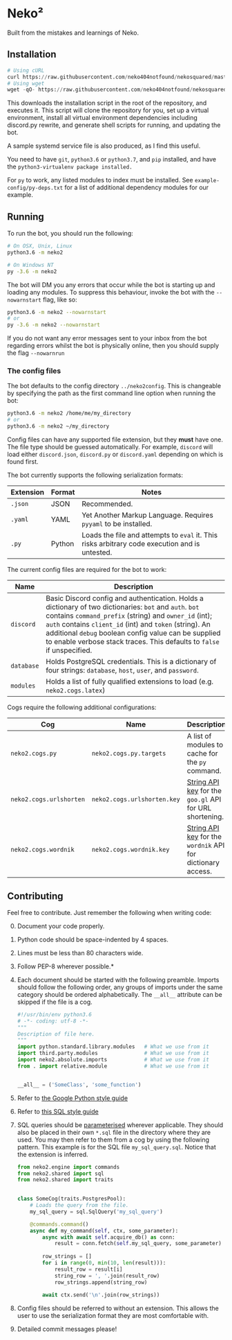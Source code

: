 # Neko²

Built from the mistakes and learnings of Neko.

## Installation

```python
# Using cURL
curl https://raw.githubusercontent.com/neko404notfound/nekosquared/master/install.py | python3.6
# Using wget
wget -qO- https://raw.githubusercontent.com/neko404notfound/nekosquared/master/install.py | python3.6
```

This downloads the installation script in the root of the repository, and
executes it. This script will clone the repository for you, set up a virtual
environment, install all virtual environment dependencies including discord.py
rewrite, and generate shell scripts for running, and updating the bot.

A sample systemd service file is also produced, as I find this useful.

You need to have `git`, `python3.6` or `python3.7`, and `pip` installed,
and have the `python3-virtualenv package installed.`

For `py` to work, any listed modules to index must be installed. See 
`example-config/py-deps.txt` for a list of additional dependency modules
for our example.

## Running

To run the bot, you should run the following:

```bash
# On OSX, Unix, Linux
python3.6 -m neko2

# On Windows NT
py -3.6 -m neko2
```

The bot will DM you any errors that occur while the bot is starting up and 
loading any modules. To suppress this behaviour, invoke the bot with the
`--nowarnstart` flag, like so:

```bash
python3.6 -m neko2 --nowarnstart
# or
py -3.6 -m neko2 --nowarnstart
```

If you do not want any error messages sent to your inbox from the bot regarding
errors whilst the bot is physically online, then you should supply the flag
`--nowarnrun`

### The config files

The bot defaults to the config directory `../neko2config`. This is changeable
by specifying the path as the first command line option when running the bot:

```bash
python3.6 -m neko2 /home/me/my_directory
# or
python3.6 -m neko2 ~/my_directory
```

Config files can have any supported file extension, but they **must** have
one. The file type should be guessed automatically. For example, `discord` will
load either `discord.json`, `discord.py` or `discord.yaml` depending on which
is found first.

The bot currently supports the following serialization formats:

| Extension | Format | Notes |
|---|---|---|
| `.json` | JSON | Recommended. |
| `.yaml` | YAML | Yet Another Markup Language. Requires `pyyaml` to be installed. |
| `.py` | Python | Loads the file and attempts to `eval` it. This risks arbitrary code execution and is untested. | 

The current config files are required for the bot to work:

| Name | Description |
|---|---|
| `discord` | Basic Discord config and authentication. Holds a dictionary of two dictionaries: `bot` and `auth`. `bot` contains `command_prefix` (string) and `owner_id` (int); `auth` contains `client_id` (int) and `token` (string). An additional `debug` boolean config value can be supplied to enable verbose stack traces. This defaults to `false` if unspecified. |
| `database` | Holds PostgreSQL credentials. This is a dictionary of four strings: `database`, `host`, `user`, and `password`. |
| `modules` | Holds a list of fully qualified extensions to load (e.g. `neko2.cogs.latex`) |

Cogs require the following additional configurations:

| Cog | Name | Description |
|---|---|---|
| `neko2.cogs.py` | `neko2.cogs.py.targets` | A list of modules to cache for the `py` command. |
| `neko2.cogs.urlshorten` | `neko2.cogs.urlshorten.key` | [String API key](https://console.developers.google.com/apis/credentials) for the `goo.gl` API for URL shortening. |
| `neko2.cogs.wordnik` | `neko2.cogs.wordnik.key` | [String API key](http://developer.wordnik.com/) for the `wordnik` API for dictionary access. |

## Contributing

Feel free to contribute. Just remember the following when writing code:

0. Document your code properly.
1. Python code should be space-indented by 4 spaces.
2. Lines must be less than 80 characters wide.
3. Follow PEP-8 wherever possible.\*
4. Each document should be started with the following preamble. Imports should
    follow the following order, any groups of imports under the same category
    should be ordered alphabetically. The `__all__` attribute can be skipped if
    the file is a cog.

    ```python
    #!/usr/bin/env python3.6
    # -*- coding: utf-8 -*-
    """
    Description of file here.
    """
    import python.standard.library.modules   # What we use from it
    import third.party.modules               # What we use from it
    import neko2.absolute.imports            # What we use from it
    from . import relative.module            # What we use from it
    
    
    __all__ = ('SomeClass', 'some_function')
    ```

5. Refer to [the Google Python style guide](https://google.github.io/styleguide/pyguide.html)
6. Refer to [this SQL style guide](SQL_STYLE.md)
7. SQL queries should be [parameterised](https://magicstack.github.io/asyncpg/current/usage.html)
    wherever applicable. They should also be placed in their own `*.sql` file in
    the directory where they are used. You may then refer to them from a cog by
    using the following pattern. This example is for the SQL file 
    `my_sql_query.sql`. Notice that the extension is inferred.
    
    ```python
    from neko2.engine import commands
    from neko2.shared import sql
    from neko2.shared import traits
     
    
    class SomeCog(traits.PostgresPool):
        # Loads the query from the file.
        my_sql_query = sql.SqlQuery('my_sql_query')
 
        @commands.command()
        async def my_command(self, ctx, some_parameter):
            async with await self.acquire_db() as conn:
                result = conn.fetch(self.my_sql_query, some_parameter)
                
            row_strings = []
            for i in range(0, min(10, len(result))):
                result_row = result[i]
                string_row = ', '.join(result_row)
                row_strings.append(string_row)
                
            await ctx.send('\n'.join(row_strings))
    ```
8. Config files should be referred to without an extension. This allows the user
    to use the serialization format they are most comfortable with.
9. Detailed commit messages please!
